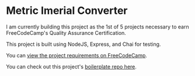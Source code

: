 # Metric Imerial Converter

I am currently building this project as the 1st of 5 projects necessary to earn FreeCodeCamp's Quality Assurance Certification.

This project is built using NodeJS, Express, and Chai for testing.

You can [view the project requirements on FreeCodeCamp](https://www.freecodecamp.org/learn/quality-assurance).

You can check out this project's [boilerplate repo here](https://github.com/freeCodeCamp/boilerplate-project-metricimpconverter/).
